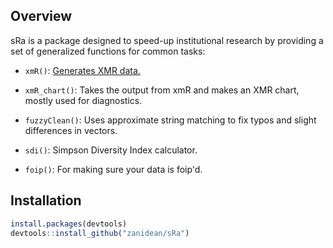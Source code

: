 Overview
---------

sRa is a package designed to speed-up institutional research by providing a set of generalized functions for common tasks:

- `xmR()`: [Generates XMR data.](https://sramhc.shinyapps.io/xmrbuilder/)

- `xmR_chart()`: Takes the output from xmR and makes an XMR chart, mostly used for diagnostics.

- `fuzzyClean()`: Uses approximate string matching to fix typos and slight differences in vectors.

- `sdi()`: Simpson Diversity Index calculator.

- `foip()`: For making sure your data is foip'd.

Installation
------------
``` R
install.packages(devtools)
devtools::install_github("zanidean/sRa")
```

